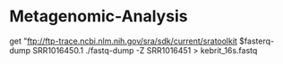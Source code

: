 # Metagenomic-Analysis
get "ftp://ftp-trace.ncbi.nlm.nih.gov/sra/sdk/current/sratoolkit
$fasterq-dump SRR1016450.1
./fastq-dump -Z SRR1016451 > kebrit_16s.fastq
